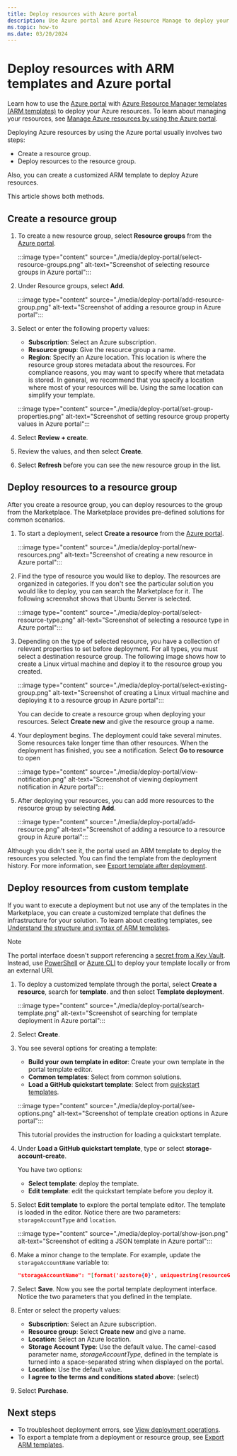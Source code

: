```yaml
---
title: Deploy resources with Azure portal
description: Use Azure portal and Azure Resource Manage to deploy your resources to a resource group in your subscription.
ms.topic: how-to
ms.date: 03/20/2024
---
```


# Deploy resources with ARM templates and Azure portal

Learn how to use the [Azure portal](https://portal.azure.com) with [Azure Resource Manager templates (ARM templates)](overview.md) to deploy your Azure resources. To learn about managing your resources, see [Manage Azure resources by using the Azure portal](../management/manage-resources-portal.md).

Deploying Azure resources by using the Azure portal usually involves two steps:

- Create a resource group.
- Deploy resources to the resource group.

Also, you can create a customized ARM template to deploy Azure resources.

This article shows both methods.

## Create a resource group

1. To create a new resource group, select **Resource groups** from the [Azure portal](https://portal.azure.com).

   :::image type="content" source="./media/deploy-portal/select-resource-groups.png" alt-text="Screenshot of selecting resource groups in Azure portal":::

1. Under Resource groups, select **Add**.

   :::image type="content" source="./media/deploy-portal/add-resource-group.png" alt-text="Screenshot of adding a resource group in Azure portal":::

1. Select or enter the following property values:

    - **Subscription**: Select an Azure subscription.
    - **Resource group**: Give the resource group a name.
    - **Region**: Specify an Azure location. This location is where the resource group stores metadata about the resources. For compliance reasons, you may want to specify where that metadata is stored. In general, we recommend that you specify a location where most of your resources will be. Using the same location can simplify your template.

   :::image type="content" source="./media/deploy-portal/set-group-properties.png" alt-text="Screenshot of setting resource group property values in Azure portal":::

1. Select **Review + create**.
1. Review the values, and then select **Create**.
1. Select **Refresh** before you can see the new resource group in the list.

## Deploy resources to a resource group

After you create a resource group, you can deploy resources to the group from the Marketplace. The Marketplace provides pre-defined solutions for common scenarios.

1. To start a deployment, select **Create a resource** from the [Azure portal](https://portal.azure.com).

   :::image type="content" source="./media/deploy-portal/new-resources.png" alt-text="Screenshot of creating a new resource in Azure portal":::

1. Find the type of resource you would like to deploy. The resources are organized in categories. If you don't see the particular solution you would like to deploy, you can search the Marketplace for it. The following screenshot shows that Ubuntu Server is selected.

   :::image type="content" source="./media/deploy-portal/select-resource-type.png" alt-text="Screenshot of selecting a resource type in Azure portal":::

1. Depending on the type of selected resource, you have a collection of relevant properties to set before deployment. For all types, you must select a destination resource group. The following image shows how to create a Linux virtual machine and deploy it to the resource group you created.

   :::image type="content" source="./media/deploy-portal/select-existing-group.png" alt-text="Screenshot of creating a Linux virtual machine and deploying it to a resource group in Azure portal":::

   You can decide to create a resource group when deploying your resources. Select **Create new** and give the resource group a name.

1. Your deployment begins. The deployment could take several minutes. Some resources take longer time than other resources. When the deployment has finished, you see a notification. Select **Go to resource** to open

   :::image type="content" source="./media/deploy-portal/view-notification.png" alt-text="Screenshot of viewing deployment notification in Azure portal":::

1. After deploying your resources, you can add more resources to the resource group by selecting **Add**.

   :::image type="content" source="./media/deploy-portal/add-resource.png" alt-text="Screenshot of adding a resource to a resource group in Azure portal":::

Although you didn't see it, the portal used an ARM template to deploy the resources you selected. You can find the template from the deployment history. For more information, see [Export template after deployment](export-template-portal.md#export-template-after-deployment).

## Deploy resources from custom template

If you want to execute a deployment but not use any of the templates in the Marketplace, you can create a customized template that defines the infrastructure for your solution. To learn about creating templates, see [Understand the structure and syntax of ARM templates](./syntax.md).

> [!NOTE]
> The portal interface doesn't support referencing a [secret from a Key Vault](key-vault-parameter.md). Instead, use [PowerShell](deploy-powershell.md) or [Azure CLI](deploy-cli.md) to deploy your template locally or from an external URI.

1. To deploy a customized template through the portal, select **Create a resource**, search for **template**. and then select **Template deployment**.

   :::image type="content" source="./media/deploy-portal/search-template.png" alt-text="Screenshot of searching for template deployment in Azure portal":::

1. Select **Create**.
1. You see several options for creating a template:

    - **Build your own template in editor**: Create your own template in the portal template editor.
    - **Common templates**: Select from common solutions.
    - **Load a GitHub quickstart template**: Select from [quickstart templates](https://azure.microsoft.com/resources/templates/).

   :::image type="content" source="./media/deploy-portal/see-options.png" alt-text="Screenshot of template creation options in Azure portal":::

    This tutorial provides the instruction for loading a quickstart template.

1. Under **Load a GitHub quickstart template**, type or select **storage-account-create**.

    You have two options:

    - **Select template**: deploy the template.
    - **Edit template**: edit the quickstart template before you deploy it.

1. Select **Edit template** to explore the portal template editor. The template is loaded in the editor. Notice there are two parameters: `storageAccountType` and `location`.

   :::image type="content" source="./media/deploy-portal/show-json.png" alt-text="Screenshot of editing a JSON template in Azure portal":::

1. Make a minor change to the template. For example, update the `storageAccountName` variable to:

    ```json
    "storageAccountName": "[format('azstore{0}', uniquestring(resourceGroup().id))]"
    ```

1. Select **Save**. Now you see the portal template deployment interface. Notice the two parameters that you defined in the template.
1. Enter or select the property values:

    - **Subscription**: Select an Azure subscription.
    - **Resource group**: Select **Create new** and give a name.
    - **Location**: Select an Azure location.
    - **Storage Account Type**: Use the default value. The camel-cased parameter name, *storageAccountType*, defined in the template is turned into a space-separated string when displayed on the portal.
    - **Location**: Use the default value.
    - **I agree to the terms and conditions stated above**: (select)

1. Select **Purchase**.

## Next steps

- To troubleshoot deployment errors, see [View deployment operations](deployment-history.md).
- To export a template from a deployment or resource group, see [Export ARM templates](export-template-portal.md).